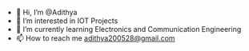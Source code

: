 - 👋 Hi, I’m @Adithya
- 👀 I’m interested in IOT Projects
- 🌱 I’m currently learning Electronics and Communication Engineering
- 📫 How to reach me adithya200528@gmail.com

<!---
Aadithiy/Aadithiy is a ✨ special ✨ repository because its `README.md` (this file) appears on your GitHub profile.
You can click the Preview link to take a look at your changes.
--->
